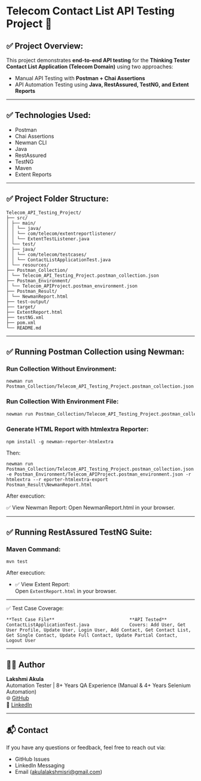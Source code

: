 
# Telecom Contact List API Testing Project 🚀

## ✅ Project Overview:

This project demonstrates **end-to-end API testing** for the **Thinking Tester Contact List Application (Telecom Domain)** using two approaches:

- Manual API Testing with **Postman + Chai Assertions**
- API Automation Testing using **Java, RestAssured, TestNG, and Extent Reports**

---

## ✅ Technologies Used:

- Postman
- Chai Assertions
- Newman CLI
- Java
- RestAssured
- TestNG
- Maven
- Extent Reports

---

## ✅ Project Folder Structure:

```
Telecom_API_Testing_Project/
├── src/
│ ├── main/
│ │ └── java/
│ │ └── com/telecom/extentreportlistener/
│ │ └── ExtentTestListener.java
│ └── test/
│ ├── java/
│ │ └── com/telecom/testcases/
│ │ └── ContactListApplicationTest.java
│ └── resources/
├── Postman_Collection/
│ └── Telecom_API_Testing_Project.postman_collection.json
├── Postman_Environment/
│ └── Telecom_APIProject.postman_environment.json
├── Postman_Result/
│ └── NewmanReport.html
├── test-output/
├── target/
├── ExtentReport.html
├── testNG.xml
├── pom.xml
└── README.md
```

---

## ✅ Running Postman Collection using Newman:

### Run Collection Without Environment:

```
newman run Postman_Collection/Telecom_API_Testing_Project.postman_collection.json
```

### Run Collection With Environment File:

```bash
newman run Postman_Collection/Telecom_API_Testing_Project.postman_collection.json -e Postman_Environment/Telecom_APIProject.postman_environment.json
```

### Generate HTML Report with htmlextra Reporter:

```
npm install -g newman-reporter-htmlextra
```

Then:

```
newman run Postman_Collection/Telecom_API_Testing_Project.postman_collection.json -e Postman_Environment/Telecom_APIProject.postman_environment.json -r htmlextra --r eporter-htmlextra-export Postman_Result\NewmanReport.html
```
After execution:

✅ View Newman Report:
Open NewmanReport.html in your browser.

---

## ✅ Running RestAssured TestNG Suite:

### Maven Command:

```
mvn test
```

After execution:

- ✅ View Extent Report:  
Open `ExtentReport.html` in your browser.

---

✅ Test Case Coverage:
```
**Test Case File**	                          **API Tested**
ContactListApplicationTest.java	              Covers: Add User, Get User Profile, Update User, Login User, Add Contact, Get Contact List, Get Single Contact, Update Full Contact, Update Partial Contact, Logout User
```
---

## 🙋‍♀️ Author

**Lakshmi Akula**  
Automation Tester | 8+ Years QA Experience (Manual & 4+ Years Selenium Automation)  
🌐 [GitHub](https://github.com/LakshmisriAkula)  
🔗 [LinkedIn](https://www.linkedin.com/in/lakshmisri-akula-b78232130/)

---

## 📬 Contact

If you have any questions or feedback, feel free to reach out via:
- GitHub Issues  
- LinkedIn Messaging  
- Email (akulalakshmisri@gmail.com)
